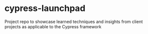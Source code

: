 # cypress-launchpad
Project repo to showcase learned techniques and insights from client projects as applicable to the Cypress framework
